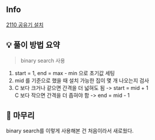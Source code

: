 ## Info
[2110 공유기 설치](https://www.acmicpc.net/problem/2110)

## 💡 풀이 방법 요약
> binary search 사용
1. start = 1, end = max - min 으로 초기값 세팅
2. mid 를 기준으로 했을 때 설치 가능한 집이 몇 개 나오는지 검사
3. C 보다 크거나 같으면 간격을 더 넓혀도 됨 -> start = mid + 1  
C 보다 작으면 간격을 더 좁혀야 함 -> end = mid - 1

## 🙂 마무리
binary search를 이렇게 사용해본 건 처음이라서 새로웠다.